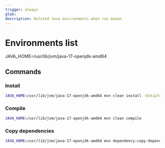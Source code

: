 ```yaml
---
trigger: always
glob:
description: Related Java environments when run maven
---
```


# Environments list

JAVA_HOME=/usr/lib/jvm/java-17-openjdk-amd64

## Commands

### Install

```bash
JAVA_HOME=/usr/lib/jvm/java-17-openjdk-amd64 mvn clean install -DskipTests
```

### Compile

```bash
JAVA_HOME=/usr/lib/jvm/java-17-openjdk-amd64 mvn clean compile
```

### Copy dependencies

```bash
JAVA_HOME=/usr/lib/jvm/java-17-openjdk-amd64 mvn dependency:copy-dependencies
```
